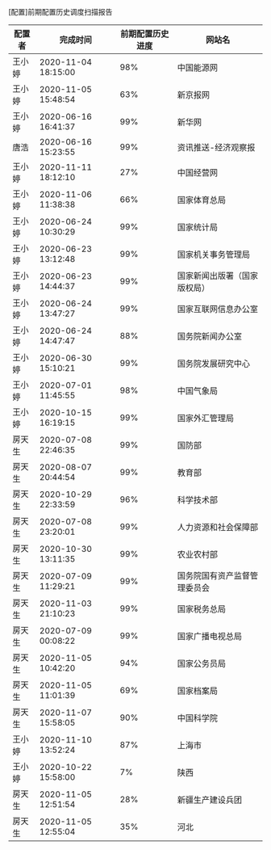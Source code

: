 [配置]前期配置历史调度扫描报告

|	配置者	|	完成时间	|	前期配置历史进度	|	网站名	|
|----|----|----|----|
|	王小婷	|	2020-11-04 18:15:00	|	 98%	|	中国能源网	|
|	王小婷	|	2020-11-05 15:48:54	|	 63%	|	新京报网	|
|	王小婷	|	2020-06-16 16:41:37	|	 99%	|	新华网	|
|	唐浩	|	2020-06-16 15:23:55	|	 99%	|	资讯推送-经济观察报	|
|	王小婷	|	2020-11-11 18:12:10	|	 27%	|	中国经营网	|
|	王小婷	|	2020-11-06 11:38:38	|	 66%	|	国家体育总局	|
|	王小婷	|	2020-06-24 10:30:29	|	 99%	|	国家统计局	|
|	王小婷	|	2020-06-23 13:12:48	|	 99%	|	国家机关事务管理局	|
|	王小婷	|	2020-06-23 14:44:37	|	 99%	|	国家新闻出版署（国家版权局）	|
|	王小婷	|	2020-06-24 13:47:27	|	 99%	|	国家互联网信息办公室	|
|	王小婷	|	2020-06-24 14:47:47	|	 88%	|	国务院新闻办公室	|
|	王小婷	|	2020-06-30 15:10:21	|	 99%	|	国务院发展研究中心	|
|	王小婷	|	2020-07-01 11:45:55	|	 98%	|	中国气象局	|
|	王小婷	|	2020-10-15 16:19:15	|	 99%	|	国家外汇管理局	|
|	房天生	|	2020-07-08 22:46:35	|	 99%	|	国防部	|
|	房天生	|	2020-08-07 20:44:54	|	 99%	|	教育部	|
|	房天生	|	2020-10-29 22:33:59	|	 96%	|	科学技术部	|
|	房天生	|	2020-07-08 23:20:01	|	 99%	|	人力资源和社会保障部	|
|	房天生	|	2020-10-30 13:11:35	|	 99%	|	农业农村部	|
|	房天生	|	2020-07-09 11:29:21	|	 99%	|	国务院国有资产监督管理委员会	|
|	房天生	|	2020-11-03 21:10:23	|	 99%	|	国家税务总局	|
|	房天生	|	2020-07-09 00:08:22	|	 99%	|	国家广播电视总局	|
|	房天生	|	2020-11-05 10:42:20	|	 94%	|	国家公务员局	|
|	房天生	|	2020-11-05 11:01:39	|	 69%	|	国家档案局	|
|	房天生	|	2020-11-07 15:58:05	|	 90%	|	中国科学院	|
|	王小婷	|	2020-11-10 13:52:24	|	 87%	|	上海市	|
|	王小婷	|	2020-10-22 15:58:00	|	  7%	|	陕西	|
|	房天生	|	2020-11-05 12:51:54	|	 28%	|	新疆生产建设兵团	|
|	房天生	|	2020-11-05 12:55:04	|	 35%	|	河北	|